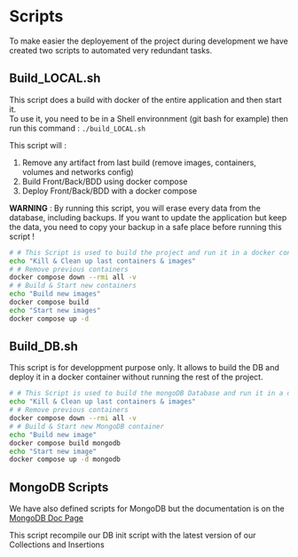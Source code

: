 # Scripts

To make easier the deployement of the project during development we have created two scripts to automated very redundant tasks.

## Build_LOCAL.sh

This script does a build with docker of the entire application and then start it.<br>
To use it, you need to be in a Shell environnment (git bash for example) then run this command : `./build_LOCAL.sh`

This script will :

1. Remove any artifact from last build (remove images, containers, volumes and networks config)
2. Build Front/Back/BDD using docker compose
3. Deploy Front/Back/BDD with a docker compose

**WARNING** : By running this script, you will erase every data from the database, including backups.
If you want to update the application but keep the data, you need to copy your backup in a safe place before running this script !

```sh title="build_LOCAL.sh"
# # This Script is used to build the project and run it in a docker container.
echo "Kill & Clean up last containers & images"
# # Remove previous containers
docker compose down --rmi all -v
# # Build & Start new containers
echo "Build new images"
docker compose build
echo "Start new images"
docker compose up -d
```

## Build_DB.sh

This script is for developpment purpose only. It allows to build the DB and deploy it in a docker container without running the rest of the project.

```sh title="build_DB.sh"
# # This Script is used to build the mongoDB Database and run it in a docker container.
echo "Kill & Clean up last containers & images"
# # Remove previous containers
docker compose down --rmi all -v
# # Build & Start new MongoDB container
echo "Build new image"
docker compose build mongodb
echo "Start new image"
docker compose up -d mongodb
```

## MongoDB Scripts

We have also defined scripts for MongoDB but the documentation is on the [MongoDB Doc Page](mongodb.md)

This script recompile our DB init script with the latest version of our Collections and Insertions